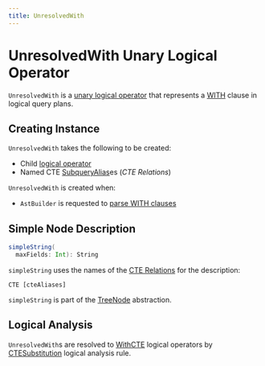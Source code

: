 ```yaml
---
title: UnresolvedWith
---
```


# UnresolvedWith Unary Logical Operator

`UnresolvedWith` is a [unary logical operator](LogicalPlan.md#UnaryNode) that represents a [WITH](../sql/AstBuilder.md#withCTE) clause in logical query plans.

## Creating Instance

`UnresolvedWith` takes the following to be created:

* <span id="child"> Child [logical operator](LogicalPlan.md)
* <span id="cteRelations"> Named CTE [SubqueryAlias](SubqueryAlias.md)es (_CTE Relations_)

`UnresolvedWith` is created when:

* `AstBuilder` is requested to [parse WITH clauses](../sql/AstBuilder.md#withCTE)

## <span id="simpleString"> Simple Node Description

```scala
simpleString(
  maxFields: Int): String
```

`simpleString` uses the names of the [CTE Relations](#cteRelations) for the description:

```text
CTE [cteAliases]
```

`simpleString` is part of the [TreeNode](../catalyst/TreeNode.md#simpleString) abstraction.

## Logical Analysis

`UnresolvedWith`s are resolved to [WithCTE](WithCTE.md) logical operators by [CTESubstitution](../logical-analysis-rules/CTESubstitution.md) logical analysis rule.
